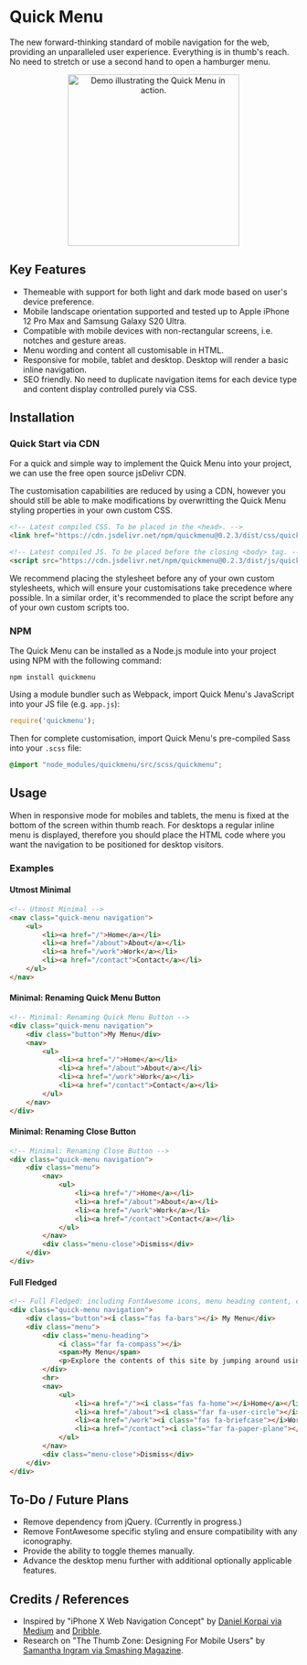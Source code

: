 # Quick Menu
The new forward-thinking standard of mobile navigation for the web, providing an unparalleled user experience. Everything is in thumb's reach. No need to stretch or use a second hand to open a hamburger menu.

<p align="center">
    <img src="readme-demo.gif" alt="Demo illustrating the Quick Menu in action." width="300px" height="auto">
</p>

## Key Features
* Themeable with support for both light and dark mode based on user's device preference.
* Mobile landscape orientation supported and tested up to Apple iPhone 12 Pro Max and Samsung Galaxy S20 Ultra.
* Compatible with mobile devices with non-rectangular screens, i.e. notches and gesture areas.
* Menu wording and content all customisable in HTML.
* Responsive for mobile, tablet and desktop. Desktop will render a basic inline navigation.
* SEO friendly. No need to duplicate navigation items for each device type and content display controlled purely via CSS.

## Installation
### Quick Start via CDN
For a quick and simple way to implement the Quick Menu into your project, we can use the free open source jsDelivr CDN.

The customisation capabilities are reduced by using a CDN, however you should still be able to make modifications by overwritting the Quick Menu styling properties in your own custom CSS.

```html
<!-- Latest compiled CSS. To be placed in the <head>. -->
<link href="https://cdn.jsdelivr.net/npm/quickmenu@0.2.3/dist/css/quickmenu.min.css" rel="stylesheet" integrity="sha384-lCoveNeJiew7hBHnpasryAQUAoWr3+9VPOaKmFNdyzXKtx44jHpCTq8ZlpOaSTMK" crossorigin="anonymous">

<!-- Latest compiled JS. To be placed before the closing <body> tag. -->
<script src="https://cdn.jsdelivr.net/npm/quickmenu@0.2.3/dist/js/quickmenu.min.js" integrity="sha384-rFb8raN1umWUxkhOJpWqnQevKizuaZo55EqWhdhTVUte8CU5IBTMsQOWH1hGTpLs" crossorigin="anonymous"></script>
```

We recommend placing the stylesheet before any of your own custom stylesheets, which will ensure your customisations take precedence where possible. In a similar order, it's recommended to place the script before any of your own custom scripts too.

### NPM
The Quick Menu can be installed as a Node.js module into your project using NPM with the following command:

    npm install quickmenu

Using a module bundler such as Webpack, import Quick Menu's JavaScript into your JS file (e.g. `app.js`):

```javascript
require('quickmenu');
```

Then for complete customisation, import Quick Menu's pre-compiled Sass into your `.scss` file:

```scss
@import "node_modules/quickmenu/src/scss/quickmenu";
```

## Usage
When in responsive mode for mobiles and tablets, the menu is fixed at the bottom of the screen within thumb reach. For desktops a regular inline menu is displayed, therefore you should place the HTML code where you want the navigation to be positioned for desktop visitors.

### Examples
#### Utmost Minimal
```html
<!-- Utmost Minimal -->
<nav class="quick-menu navigation">
    <ul>
        <li><a href="/">Home</a></li>
        <li><a href="/about">About</a></li>
        <li><a href="/work">Work</a></li>
        <li><a href="/contact">Contact</a></li>
    </ul>
</nav>
```

#### Minimal: Renaming Quick Menu Button
```html
<!-- Minimal: Renaming Quick Menu Button -->
<div class="quick-menu navigation">
    <div class="button">My Menu</div>
    <nav>
        <ul>
            <li><a href="/">Home</a></li>
            <li><a href="/about">About</a></li>
            <li><a href="/work">Work</a></li>
            <li><a href="/contact">Contact</a></li>
        </ul>
    </nav>
</div>
```

#### Minimal: Renaming Close Button
```html
<!-- Minimal: Renaming Close Button -->
<div class="quick-menu navigation">
    <div class="menu">
        <nav>
            <ul>
                <li><a href="/">Home</a></li>
                <li><a href="/about">About</a></li>
                <li><a href="/work">Work</a></li>
                <li><a href="/contact">Contact</a></li>
            </ul>
        </nav>
        <div class="menu-close">Dismiss</div>
    </div>
</div>
```

#### Full Fledged
```html
<!-- Full Fledged: including FontAwesome icons, menu heading content, customised wording on open and close buttons. -->
<div class="quick-menu navigation">
    <div class="button"><i class="fas fa-bars"></i> My Menu</div>
    <div class="menu">
        <div class="menu-heading">
            <i class="far fa-compass"></i>
            <span>My Menu</span>
            <p>Explore the contents of this site by jumping around using the following handy menu.</p>
        </div>
        <hr>
        <nav>
            <ul>
                <li><a href="/"><i class="fas fa-home"></i>Home</a></li>
                <li><a href="/about"><i class="far fa-user-circle"></i>About</a></li>
                <li><a href="/work"><i class="fas fa-briefcase"></i>Work</a></li>
                <li><a href="/contact"><i class="far fa-paper-plane"></i>Contact</a></li>
            </ul>
        </nav>
        <div class="menu-close">Dismiss</div>
    </div>
</div>
```

## To-Do / Future Plans
* Remove dependency from jQuery. (Currently in progress.)
* Remove FontAwesome specific styling and ensure compatibility with any iconography.
* Provide the ability to toggle themes manually.
* Advance the desktop menu further with additional optionally applicable features.

## Credits / References
* Inspired by "iPhone X Web Navigation Concept" by [Daniel Korpai via Medium](https://medium.muz.li/iphone-x-web-navigation-concept-c06efc0e0c50) and [Dribble](https://dribbble.com/shots/3851367-iPhone-X-Web-Navigation-Idea).
* Research on "The Thumb Zone: Designing For Mobile Users" by [Samantha Ingram via Smashing Magazine](https://www.smashingmagazine.com/2016/09/the-thumb-zone-designing-for-mobile-users/).

